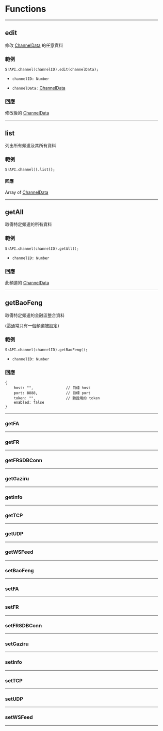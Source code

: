 # Functions

---

## edit

修改 [ChannelData](https://github.com/Org08/sdb-nexus/blob/master/docs/API/SrAPI/channel.md#intro) 的任意資料

### 範例

```
SrAPI.channel(channelID).edit(channelData);
```

- `channelID: Number`

- `channelData:` [ChannelData](https://github.com/Org08/sdb-nexus/blob/master/docs/API/SrAPI/channel.md#intro)

### 回應

修改後的 [ChannelData](https://github.com/Org08/sdb-nexus/blob/master/docs/API/SrAPI/channel.md#intro)

---

## list

列出所有頻道及其所有資料

### 範例

```
SrAPI.channel().list();
```

#### 回應

Array of [ChannelData](https://github.com/Org08/sdb-nexus/blob/master/docs/API/SrAPI/channel.md#intro)

---

## getAll

取得特定頻道的所有資料

### 範例

```
SrAPI.channel(channelID).getAll();
```
- `channelID: Number`

### 回應

此頻道的 [ChannelData](https://github.com/Org08/sdb-nexus/blob/master/docs/API/SrAPI/channel.md#intro)

---

## getBaoFeng

取得特定頻道的金融區整合資料

(這通常只有一個頻道被設定)

### 範例

```
SrAPI.channel(channelID).getBaoFeng();
```

- `channelID: Number`

### 回應

```
{
    host: "",               // 目標 host
    port: 8888,             // 目標 port
    token: "",              // 驗證用的 token
    enabled: false
}
```

---

### getFA

---

### getFR

---

### getFRSDBConn

---

### getGaziru

---

### getInfo

---

### getTCP

---

### getUDP

---

### getWSFeed

---

### setBaoFeng

---

### setFA

---

### setFR

---

### setFRSDBConn

---

### setGaziru

---

### setInfo

---

### setTCP

---

### setUDP

---

### setWSFeed

---

